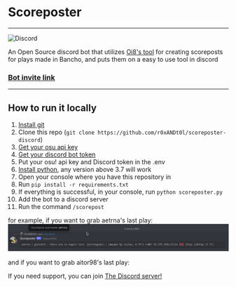# Scoreposter
---
![Discord](https://img.shields.io/discord/1059694340789764186?logo=Discord&style=for-the-badge)

An Open Source discord bot that utilizes [Oi8's tool](https://github.com/0i8/scoreposter) for creating scoreposts for plays made in Bancho, and puts them on a easy to use tool in discord

### [Bot invite link](https://discord.com/oauth2/authorize?client_id=1059681329937133588&scope=bot&permissions=2147485696)

---
## How to run it locally
1. [Install git](https://git-scm.com/)
1. Clone this repo (`git clone https://github.com/r0xANDt0l/scoreposter-discord`)
1. [Get your osu api key](https://osu.ppy.sh/p/api)
1. [Get your discord bot token](https://discord.com/developers/applications)
1. Put your osu! api key and Discord token in the .env
1. [Install python](https://www.python.org/downloads/), any version above 3.7 will work
1. Open your console where you have this repository in
1. Run `pip install -r requirements.txt`
1. If everything is successful, in your console, run `python scoreposter.py`
1. Add the bot to a discord server
1. Run the command `/scorepost`

for example, if you want to grab aetrna's last play:
![example](readme-pics/example.png)

and if you want to grab aitor98's last play:

If you need support, you can join [The Discord server!](https://discord.gg/bEEAGJd2RR)
